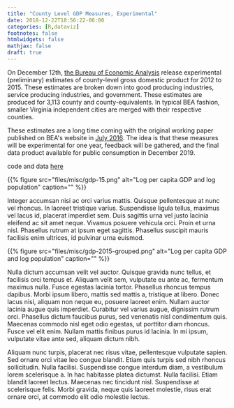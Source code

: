 ```yaml
---
title: "County Level GDP Measures, Experimental"
date: 2018-12-22T18:56:22-06:00
categories: [R,dataviz]
footnotes: false
htmlwidgets: false
mathjax: false
draft: true
---
```

On December 12th, [the Bureau of Economic Analysis](https://www.bea.gov/data/gdp/gdp-county) release experimental (preliminary) estimates of county-level gross domestic product for 2012 to 2015. These estimates are broken down into good producing industries, service producing industries, and government. These estimates are produced for 3,113 county and county-equivalents. In typical BEA fashion, smaller Virginia independent cities are merged with their respective counties.
<!--more-->
These estimates are a long time coming with the original working paper published on BEA's website in [July 2016](https://www.bea.gov/research/papers/2016/research-agenda-measuring-gdp-county-level). The idea is that these measures will be experimental for one year, feedback will be gathered, and the final data product available for public consumption in December 2019.

code and data [here](https://github.com/cbgoodman/county-gdp)


{{% figure src="files/misc/gdp-15.png" alt="Log per capita GDP and log population" caption="" %}}

Integer accumsan nisi ac orci varius mattis. Quisque pellentesque at nunc vel rhoncus. In laoreet tristique varius. Suspendisse ligula tellus, maximus vel lacus id, placerat imperdiet sem. Duis sagittis urna vel justo lacinia eleifend ac sit amet neque. Vivamus posuere vehicula orci. Proin et urna nisl. Phasellus rutrum at ipsum eget sagittis. Phasellus suscipit mauris facilisis enim ultrices, id pulvinar urna euismod.

{{% figure src="files/misc/gdp-2015-grouped.png" alt="Log per capita GDP and log population" caption="" %}}

Nulla dictum accumsan velit vel auctor. Quisque gravida nunc tellus, et facilisis orci tempus et. Aliquam velit sem, vulputate eu ante ac, fermentum maximus nulla. Fusce egestas lacinia tortor. Phasellus rhoncus tempus dapibus. Morbi ipsum libero, mattis sed mattis a, tristique at libero. Donec lacus nisi, aliquam non neque eu, posuere laoreet enim. Nullam auctor lacinia augue quis imperdiet. Curabitur vel varius augue, dignissim rutrum orci. Phasellus dictum faucibus purus, sed venenatis nisl condimentum quis. Maecenas commodo nisl eget odio egestas, ut porttitor diam rhoncus. Fusce vel elit enim. Nullam mattis finibus purus id lacinia. In mi ipsum, vulputate vitae ante sed, aliquam dictum nibh.

Aliquam nunc turpis, placerat nec risus vitae, pellentesque vulputate sapien. Sed ornare orci vitae leo congue blandit. Etiam quis turpis sed nibh rhoncus sollicitudin. Nulla facilisi. Suspendisse congue interdum diam, a vestibulum lorem scelerisque a. In hac habitasse platea dictumst. Nulla facilisi. Etiam blandit laoreet lectus. Maecenas nec tincidunt nisl. Suspendisse at scelerisque felis. Morbi gravida, neque quis laoreet molestie, risus erat ornare orci, at commodo elit odio molestie lectus.
